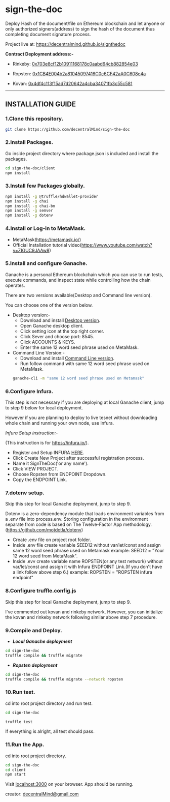 # sign-the-doc

Deploy Hash of the document/file on Ethereum blockchain and let anyone or only authorized signers(address) to sign the hash of the document thus completing document signature process.

Project live at: https://decentralmind.github.io/signthedoc

**Contract Deployment address:-**

* Rinkeby: [0x703e8cf12b10911168178c0aabd64cb882854e03](https://rinkeby.etherscan.io/address/0x703e8cf12b10911168178c0aabd64cb882854e03)

* Ropsten: [0x1CB4E004b2a81045097416C0c6CF42aA0C608e4a](https://ropsten.etherscan.io/address/0x1CB4E004b2a81045097416C0c6CF42aA0C608e4a)

* Kovan: [0x4df4c113f15ad7d20642a4cba34071fb3c55c581](https://kovan.etherscan.io/address/0xeba2cef3320c34e7873afa6905e17add8011910f)

___

## INSTALLATION GUIDE

### 1.Clone this repository.
```sh
git clone https://github.com/decentralMind/sign-the-doc
```

### 2.Install Packages.
Go inside project directory where package.json is included and install the packages.

```sh
cd sign-the-doc/client
npm install
```

### 3.Install few Packages globally.
```sh
npm install -g @truffle/hdwallet-provider
npm install -g chai
npm install -g chai-bn
npm install -g semver
npm install -g dotenv
```

### 4.Install or Log-in to MetaMask.
- MetaMask(https://metamask.io/)
- Official Installation tutorial video(https://www.youtube.com/watch?v=ZIGUC9JAAw8)

### 5.Install and configure Ganache.
Ganache is a  personal Ethereum blockchain which you can use to run tests, execute commands, and inspect state while controlling how the chain operates.

There are two versions available(Desktop and Command line version).

You can choose one of the version below.

- Desktop version:-
  - Download and install [Desktop version](https://truffleframework.com/ganache).
  - Open Ganache desktop client.
  - Click setting icon at the top right corner.
  - Click Sever and choose port: 8545.
  - Click ACCOUNTS & KEYS.
  - Enter the same 12 word seed phrase used on MetaMask.
- Command Line Version:-
  - Download and install [Command Line version](https://github.com/trufflesuite/ganache-cli).
  - Run follow command with same 12 word seed phrase used on MetaMask.
  ```sh
  ganache-cli -m "same 12 word seed phrase used on Metamask"
  ```

### 6.Configure Infura.
This step is not necessary if you are deploying at local Ganache client, jump to step 9 below for local deployment.

However if you are planning to deploy to live tesnet without downloading whole chain and running your own node,  use Infura.

_Infura Setup instruction:-_

(This instruction is for https://infura.io/).
- Register and Setup INFURA [HERE](https://infura.io/).
- Click Create New Project after successful registration process.
- Name it SignTheDoc('or any name').
- Click VIEW PROJECT.
- Choose Ropsten from ENDPOINT Dropdown.
- Copy the ENDPOINT Link.

### 7.dotenv setup.
Skip this step for local Ganache deployment, jump to step 9.

Dotenv is a zero-dependency module that loads environment variables from a .env file into process.env. Storing configuration in the environment separate from code is based on The Twelve-Factor App methodology.
(https://github.com/motdotla/dotenv)

- Create .env file on project root folder.
- Inside .env file create variable SEED12 without var/let/const and assign same 12 word seed phrase used on Metamask
example:
SEED12 = "Your 12 word seed from MetaMask".
- Inside .evv create variable name ROPSTEN(or any test network) without var/let/const and assign it with Infura ENDPOINT Link.(If you don't have a link follow above step 6.)
example:
ROPSTEN = "ROPSTEN infura endpoint"

### 8.Configure truffle.config.js
Skip this step for local Ganache deployment, jump to step 9.

I've commented out kovan and rinkeby network. However, you can initialize the kovan and rinkeby network following similar above step 7 procedure.

### 9.Compile and Deploy.
- **_Local Ganache deployment_**
```sh
cd sign-the-doc
truffle compile && truffle migrate
```
- **_Ropsten deployment_**
```sh
cd sign-the-doc
truffle compile && truffle migrate --network ropsten
```

### 10.Run test.
cd into root project directory and run test.

```sh
cd sign-the-doc

truffle test
```
If everything is alright, all test should pass.

### 11.Run the App.
cd into root project directory.

```sh
cd sign-the-doc
cd client
npm start
```

Visit [localhost:3000](https://localhost:3000) on your browser. App should be running.


creator: decentralMind@gmail.com

